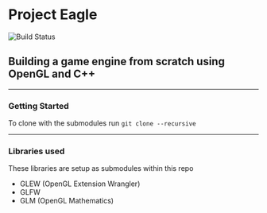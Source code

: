 # Project Eagle

![Build Status](https://github.com/neojinxd/Eagle_Engine/workflows/Eagle_Ubuntu/badge.svg)

## Building a game engine from scratch using OpenGL and C++

---

### Getting Started

To clone with the submodules run ```git clone --recursive```

---

### Libraries used

These libraries are setup as submodules within this repo

- GLEW (OpenGL Extension Wrangler)
- GLFW
- GLM (OpenGL Mathematics)
